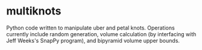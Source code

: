 # multiknots
Python code written to manipulate uber and petal knots. Operations currently include random generation, volume calculation (by interfacing with Jeff Weeks's SnapPy program), and bipyramid volume upper bounds. 
